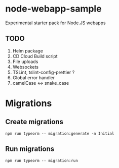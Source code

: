 # node-webapp-sample
Experimental starter pack for Node.JS webapps

## TODO
1. Helm package
1. CD Cloud Build script
1. File uploads
1. Websockets
1. TSLint, tslint-config-prettier ?
1. Global error handler
1. camelCase <-> snake_case

# Migrations
## Create migrations

    npm run typeorm -- migration:generate -n Initial

## Run migrations

    npm run typeorm -- migration:run
